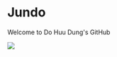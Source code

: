 # Jundo
Welcome to Do Huu Dung's GitHub

![](https://img.shields.io/static/v1?label=<LABEL>&message=<MESSAGE>&color=<COLOR>)
